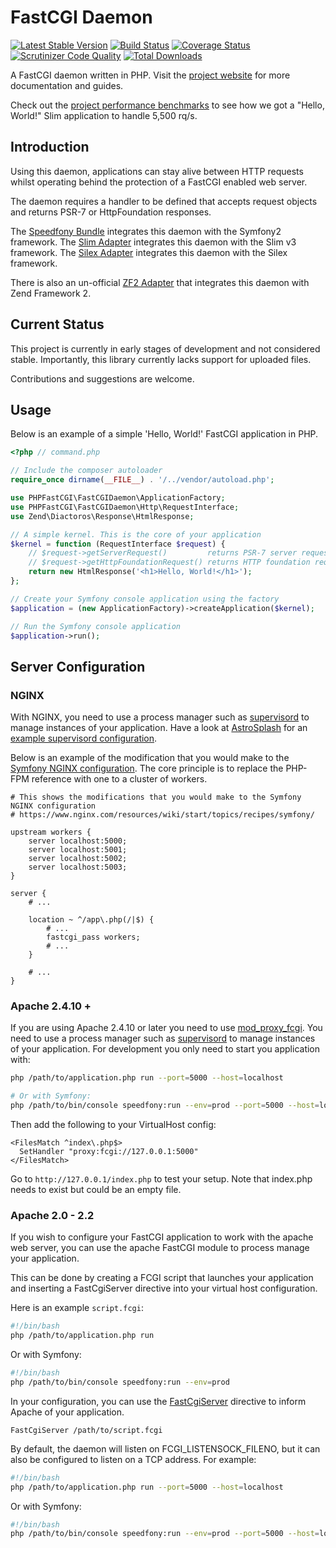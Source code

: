 # FastCGI Daemon

[![Latest Stable Version](https://poser.pugx.org/phpfastcgi/fastcgi-daemon/v/stable)](https://packagist.org/packages/phpfastcgi/fastcgi-daemon)
[![Build Status](https://travis-ci.org/PHPFastCGI/FastCGIDaemon.svg?branch=master)](https://travis-ci.org/PHPFastCGI/FastCGIDaemon)
[![Coverage Status](https://coveralls.io/repos/PHPFastCGI/FastCGIDaemon/badge.svg?branch=master)](https://coveralls.io/r/PHPFastCGI/FastCGIDaemon?branch=master)
[![Scrutinizer Code Quality](https://scrutinizer-ci.com/g/PHPFastCGI/FastCGIDaemon/badges/quality-score.png?b=master)](https://scrutinizer-ci.com/g/PHPFastCGI/FastCGIDaemon/?branch=master)
[![Total Downloads](https://poser.pugx.org/phpfastcgi/fastcgi-daemon/downloads)](https://packagist.org/packages/phpfastcgi/fastcgi-daemon)

A FastCGI daemon written in PHP. Visit the [project website](http://phpfastcgi.github.io/) for more documentation and guides.

Check out the [project performance benchmarks](http://phpfastcgi.github.io/general/2015/08/24/phpfastcgi-benchmarks-symfony-silex-slim.html) to see how we got a "Hello, World!" Slim application to handle 5,500 rq/s.

## Introduction

Using this daemon, applications can stay alive between HTTP requests whilst operating behind the protection of a FastCGI enabled web server.

The daemon requires a handler to be defined that accepts request objects and returns PSR-7 or HttpFoundation responses.

The [Speedfony Bundle](https://github.com/PHPFastCGI/SpeedfonyBundle) integrates this daemon with the Symfony2 framework.
The [Slim Adapter](https://github.com/PHPFastCGI/SlimAdapter) integrates this daemon with the Slim v3 framework.
The [Silex Adapter](https://github.com/PHPFastCGI/SilexAdapter) integrates this daemon with the Silex framework.

There is also an un-official [ZF2 Adapter](https://github.com/Okeanrst/FastCGIZF2Adapter) that integrates this daemon with Zend Framework 2.

## Current Status

This project is currently in early stages of development and not considered stable. Importantly, this library currently lacks support for uploaded files.

Contributions and suggestions are welcome.

## Usage

Below is an example of a simple 'Hello, World!' FastCGI application in PHP.

```php
<?php // command.php

// Include the composer autoloader
require_once dirname(__FILE__) . '/../vendor/autoload.php';

use PHPFastCGI\FastCGIDaemon\ApplicationFactory;
use PHPFastCGI\FastCGIDaemon\Http\RequestInterface;
use Zend\Diactoros\Response\HtmlResponse;

// A simple kernel. This is the core of your application
$kernel = function (RequestInterface $request) {
    // $request->getServerRequest()         returns PSR-7 server request object
    // $request->getHttpFoundationRequest() returns HTTP foundation request object
    return new HtmlResponse('<h1>Hello, World!</h1>');
};

// Create your Symfony console application using the factory
$application = (new ApplicationFactory)->createApplication($kernel);

// Run the Symfony console application
$application->run();
```

## Server Configuration

### NGINX

With NGINX, you need to use a process manager such as [supervisord](http://supervisord.org/) to manage instances of your application. Have a look at [AstroSplash](http://astrosplash.com/) for an [example supervisord configuration](https://github.com/AndrewCarterUK/AstroSplash/blob/master/supervisord.conf).

Below is an example of the modification that you would make to the [Symfony NGINX configuration](https://www.nginx.com/resources/wiki/start/topics/recipes/symfony/). The core principle is to replace the PHP-FPM reference with one to a cluster of workers.

```nginx
# This shows the modifications that you would make to the Symfony NGINX configuration
# https://www.nginx.com/resources/wiki/start/topics/recipes/symfony/

upstream workers {
    server localhost:5000;
    server localhost:5001;
    server localhost:5002;
    server localhost:5003;
}

server {
    # ...

    location ~ ^/app\.php(/|$) {
        # ...
        fastcgi_pass workers;
        # ...
    }

    # ...
}
```
### Apache 2.4.10 + 

If you are using Apache 2.4.10 or later you need to use [mod_proxy_fcgi](https://httpd.apache.org/docs/2.4/mod/mod_proxy_fcgi.html). 
You need to use a process manager such as [supervisord](http://supervisord.org/) to manage instances of your application.
For development you only need to start you application with:

```sh
php /path/to/application.php run --port=5000 --host=localhost

# Or with Symfony:
php /path/to/bin/console speedfony:run --env=prod --port=5000 --host=localhost
```

Then add the following to your VirtualHost config: 

```
<FilesMatch ^index\.php$>
  SetHandler "proxy:fcgi://127.0.0.1:5000"
</FilesMatch>
```

Go to `http://127.0.0.1/index.php` to test your setup. Note that index.php needs 
to exist but could be an empty file.   


### Apache 2.0 - 2.2

If you wish to configure your FastCGI application to work with the apache web server, you can use the apache FastCGI module to process manage your application.

This can be done by creating a FCGI script that launches your application and inserting a FastCgiServer directive into your virtual host configuration.

Here is an example `script.fcgi`:

```sh
#!/bin/bash
php /path/to/application.php run
```

Or with Symfony:

```sh
#!/bin/bash
php /path/to/bin/console speedfony:run --env=prod
```

In your configuration, you can use the [FastCgiServer](https://web.archive.org/web/20150913190020/http://www.fastcgi.com/mod_fastcgi/docs/mod_fastcgi.html#FastCgiServer) directive to inform Apache of your application.

```
FastCgiServer /path/to/script.fcgi
```

By default, the daemon will listen on FCGI_LISTENSOCK_FILENO, but it can also be configured to listen on a TCP address. For example:


```sh
#!/bin/bash
php /path/to/application.php run --port=5000 --host=localhost
```

Or with Symfony:

```sh
#!/bin/bash
php /path/to/bin/console speedfony:run --env=prod --port=5000 --host=localhost
```
